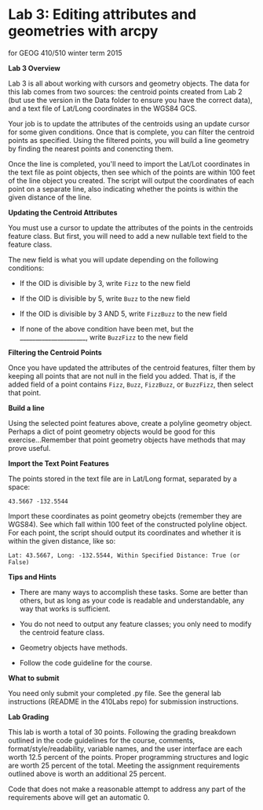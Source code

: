 Lab 3: Editing attributes and geometries with arcpy
===================================================
for GEOG 410/510 winter term 2015


**Lab 3 Overview**

Lab 3 is all about working with cursors and geometry objects.
The data for this lab comes from two sources: the centroid points
created from Lab 2 (but use the version in the Data folder to
ensure you have the correct data), and a text file of Lat/Long
coordinates in the WGS84 GCS.

Your job is to update the attributes of the centroids using an update
cursor for some given conditions. Once that is complete, you can filter
the centroid points as specified. Using the filtered points, you will
build a line geometry by finding the nearest points and conencting them.

Once the line is completed, you'll need to import the Lat/Lot coordinates
in the text file as point objects, then see which of the points are within
100 feet of the line object you created. The script will output the coordinates
of each point on a separate line, also indicating whether the points is within
the given distance of the line.

**Updating the Centroid Attributes**

You must use a cursor to update the attributes of the points in
the centroids feature class. But first, you will need to add a new
nullable text field to the feature class.

The new field is what you will update depending on the following conditions:

- If the OID is divisible by 3, write `Fizz` to the new field

- If the OID is divisible by 5, write `Buzz` to the new field

- If the OID is divisible by 3 AND 5, write `FizzBuzz` to the new field

- If none of the above condition have been met, but the _____________________, write `BuzzFizz` to the new field


**Filtering the Centroid Points**

Once you have updated the attributes of the centroid features,
filter them by keeping all points that are not null in the field
you added. That is, if the added field of a point contains
`Fizz`, `Buzz`, `FizzBuzz`, or `BuzzFizz`, then select that point.


**Build a line**

Using the selected point features above, create a polyline geometry object.
Perhaps a dict of point geometry objects would be good for this
exercise...Remember that point geometry objects have methods that
may prove useful.


**Import the Text Point Features**

The points stored in the text file are in Lat/Long format, separated by a space:

    43.5667 -132.5544

Import these coordinates as point geometry obejcts (remember they are WGS84).
See which fall within 100 feet of the constructed polyline object.
For each point, the script should output its coordinates and whether it is
within the given distance, like so:

    Lat: 43.5667, Long: -132.5544, Within Specified Distance: True (or False)


**Tips and Hints**

- There are many ways to accomplish these tasks.
  Some are better than others,
  but as long as your code is readable and understandable,
  any way that works is sufficient.

- You do not need to output any feature classes; you only need to modify the centroid feature class.

- Geometry objects have methods.

- Follow the code guideline for the course.


**What to submit**

You need only submit your completed .py file.
See the general lab instructions (README in the 410Labs repo) for submission instructions.


**Lab Grading**

This lab is worth a total of
30 points.
Following the grading breakdown outlined in the code guidelines for the course,
comments, format/style/readability, variable names, and the user interface are
each worth 12.5 percent of the points. Proper programming structures and logic
are worth 25 percent of the total. Meeting the assignment
requirements outlined above is worth an additional 25 percent.

Code that does not make a reasonable attempt to address
any part of the requirements above will get an automatic 0.

